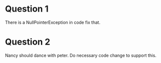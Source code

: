 # Question 1

There is a NullPointerException in code fix that.

# Question 2

Nancy should dance with peter. Do necessary code change to support this.